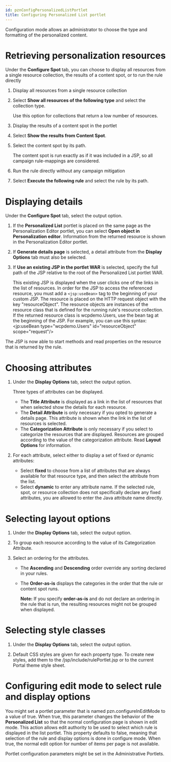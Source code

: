 ```yaml
---
id: pznConfigPersonalizedListPortlet
title: Configuring Personalized List portlet
---
```





Configuration mode allows an administrator to choose the type and formatting of the personalized content.

# Retrieving personalization resources

Under the **Configure Spot** tab, you can choose to display all resources from a single resource collection, the results of a content spot, or to run the rule directly

1.  Display all resources from a single resource collection
2.  Select **Show all resources of the following type** and select the collection type.

    Use this option for collections that return a low number of resources.

3.  Display the results of a content spot in the portlet
4.  Select **Show the results from Content Spot**.

5.  Select the content spot by its path.

    The content spot is run exactly as if it was included in a JSP, so all campaign rule-mappings are considered.

6.  Run the rule directly without any campaign mitigation
7.  Select **Execute the following rule** and select the rule by its path.


# Displaying details

Under the **Configure Spot** tab, select the output option.

1.  If the **Personalized List** portlet is placed on the same page as the Personalization Editor portlet, you can select **Open object in Personalization editor**. Information from the returned resource is shown in the Personalization Editor portlet.

2.  If **Generate details page** is selected, a detail attribute from the **Display Options** tab must also be selected.

3.  If **Use an existing JSP in the portlet WAR** is selected, specify the full path of the JSP relative to the root of the Personalized List portlet WAR.

    This existing JSP is displayed when the user clicks one of the links in the list of resources. In order for the JSP to access the referenced resource, you must add a `<jsp:useBean>` tag to the beginning of your custom JSP. The resource is placed on the HTTP request object with the key "resourceObject". The resource objects are instances of the resource class that is defined for the running rule's resource collection. If the returned resource class is wcpdemo.Users, use the bean tag at the beginning of the JSP. For example, you can use this syntax: <jp:useBean type="wcpdemo.Users" id="resourceObject" scope="request"/\>


The JSP is now able to start methods and read properties on the resource that is returned by the rule.

# Choosing attributes

1.  Under the **Display Options** tab, select the output option.

    Three types of attributes can be displayed.

    -   The **Title Attribute** is displayed as a link in the list of resources that when selected show the details for each resource.
    -   The **Detail Attribute** is only necessary if you opted to generate a details page. This attribute is shown when the link in the list of resources is selected.
    -   The **Categorization Attribute** is only necessary if you select to categorize the resources that are displayed. Resources are grouped according to the value of the categorization attribute. Read **Layout Options** for information.
2.  For each attribute, select either to display a set of fixed or dynamic attributes:

    -   Select **fixed** to choose from a list of attributes that are always available for that resource type, and then select the attribute from the list.
    -   Select **dynamic** to enter any attribute name. If the selected rule, spot, or resource collection does not specifically declare any fixed attributes, you are allowed to enter the Java attribute name directly.

# Selecting layout options

1.  Under the **Display Options** tab, select the output option.

2.  To group each resource according to the value of its Categorization Attribute.

3.  Select an ordering for the attributes.

    -   The **Ascending** and **Descending** order override any sorting declared in your rules.
    -   The **Order-as-is** displays the categories in the order that the rule or content spot runs.

        **Note:** If you specify **order-as-is** and do not declare an ordering in the rule that is run, the resulting resources might not be grouped when displayed.


# Selecting style classes

1.  Under the **Display Options** tab, select the output option.

2.  Default CSS styles are given for each property type. To create new styles, add them to the /jsp/include/rulePortlet.jsp or to the current Portal theme style sheet.


# Configuring edit mode to select rule and display options

You might set a portlet parameter that is named pzn.configureInEditMode to a value of true. When true, this parameter changes the behavior of the **Personalized List** so that the normal configuration page is shown in edit mode. This action allows edit authority to be used to select which rule is displayed in the list portlet. This property defaults to false, meaning that selection of the rule and display options is done in configure mode. When true, the normal edit option for number of items per page is not available.

Portlet configuration parameters might be set in the Administrative Portlets.

